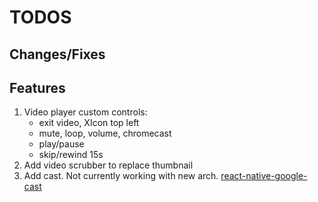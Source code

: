 # TODOS

## Changes/Fixes

## Features

1. Video player custom controls:
   - exit video, XIcon top left
   - mute, loop, volume, chromecast
   - play/pause
   - skip/rewind 15s
2. Add video scrubber to replace thumbnail
3. Add cast. Not currently working with new arch. [react-native-google-cast](https://react-native-google-cast.github.io/docs/components/CastButton)
